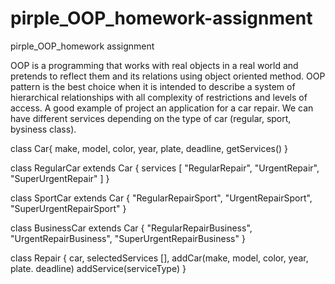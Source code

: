 # pirple_OOP_homework-assignment
pirple_OOP_homework assignment

OOP is a programming that works with real objects in a real world and pretends to reflect them and its relations using object oriented method. OOP pattern is the best choice when it is intended to describe a system of hierarchical relationships with all complexity of restrictions and levels of access.
A good example of project an application for a car repair. We can have different services depending on the type of car (regular, sport, bysiness class).

class Car{
  make,
  model,
  color,
  year,
  plate,
  deadline,
  getServices()
}

class RegularCar extends Car {
  services [
    "RegularRepair",
    "UrgentRepair",
    "SuperUrgentRepair"
  ]
}

class SportCar extends Car {
    "RegularRepairSport",
    "UrgentRepairSport",
    "SuperUrgentRepairSport"
}

class BusinessCar extends Car {
    "RegularRepairBusiness",
    "UrgentRepairBusiness",
    "SuperUrgentRepairBusiness"
}

class Repair {
  car,
  selectedServices [],
  addCar(make, model, color, year, plate. deadline)
  addService(serviceType)
}
